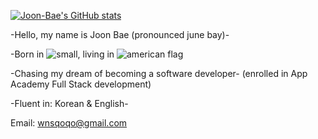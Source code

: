 [![Joon-Bae's GitHub stats](https://github-readme-stats.vercel.app/api?username=Joon-Bae&count_score=true)](https://github.com/Joon-Bae/github-readme-stats)

-Hello, my name is Joon Bae (pronounced june bay)-

-Born in ![small](https://user-images.githubusercontent.com/94085979/153770755-8879ed2f-24f4-4fb8-ae07-fe32357a0cea.jpg),  living in ![american flag](https://user-images.githubusercontent.com/94085979/153770992-64003995-0434-470f-8581-7b4ec790aa2b.png)

-Chasing my dream of becoming a software developer-
(enrolled in App Academy Full Stack development)

-Fluent in: Korean & English-

Email: wnsqoqo@gmail.com








